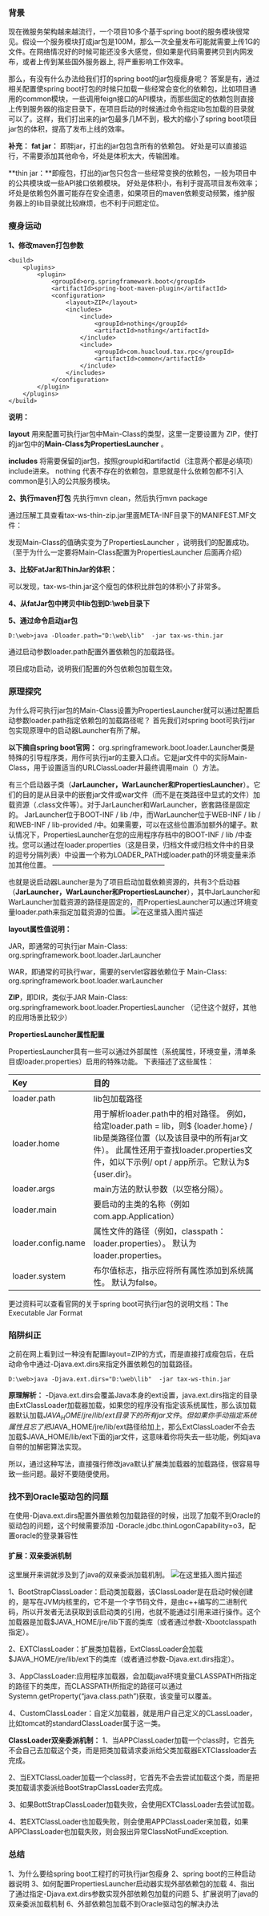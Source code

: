 ### 背景

现在微服务架构越来越流行，一个项目10多个基于spring boot的服务模块很常见。假设一个服务模块打成jar包是100M，那么一次全量发布可能就需要上传1G的文件。在网络情况好的时候可能还没多大感觉，但如果是代码需要拷贝到内网发布，或者上传到某些国外服务器上, 将严重影响工作效率。

那么，有没有什么办法给我们打的spring boot的jar包瘦瘦身呢？
答案是有，通过相关配置使spring boot打包的时候只加载一些经常会变化的依赖包，比如项目通用的common模块，一些调用feign接口的API模块，而那些固定的依赖包则直接上传到服务器的指定目录下，在项目启动的时候通过命令指定lib包加载的目录就可以了。这样，我们打出来的jar包最多几M不到，极大的缩小了spring boot项目jar包的体积，提高了发布上线的效率。

**补充：**
**fat jar：** 即胖jar，打出的jar包包含所有的依赖包。
好处是可以直接运行，不需要添加其他命令，坏处是体积太大，传输困难。

**thin jar：**即瘦包，打出的jar包只包含一些经常变换的依赖包，一般为项目中的公共模块或一些API接口依赖模块。
好处是体积小，有利于提高项目发布效率；
坏处是依赖包外置可能存在安全遗患，如果项目的maven依赖变动频繁，维护服务器上的lib目录就比较麻烦，也不利于问题定位。

### 瘦身运动

**1、修改maven打包参数**

```
<build>
    <plugins>
        <plugin>
            <groupId>org.springframework.boot</groupId>
            <artifactId>spring-boot-maven-plugin</artifactId>
            <configuration>
                <layout>ZIP</layout>
                <includes>
                    <include>
                        <groupId>nothing</groupId>
                        <artifactId>nothing</artifactId>
                    </include>
                    <include>
                        <groupId>com.huacloud.tax.rpc</groupId>
                        <artifactId>common</artifactId>
                    </include>
                </includes>
            </configuration>
        </plugin>
    </plugins>
</build>
```

**说明：**

**layout**
用来配置可执行jar包中Main-Class的类型，这里一定要设置为 ZIP，使打的jar包中的**Main-Class为PropertiesLauncher** 。

**includes**
将需要保留的jar包，按照groupId和artifactId（注意两个都是必填项）include进来。
nothing 代表不存在的依赖包，意思就是什么依赖包都不引入
common是引入的公共服务模块。

**2、执行maven打包**
先执行mvn clean，然后执行mvn package

通过压解工具查看tax-ws-thin-zip.jar里面META-INF目录下的MANIFEST.MF文件：

发现Main-Class的值确实变为了PropertiesLauncher ，说明我们的配置成功。
（至于为什么一定要将Main-Class配置为PropertiesLauncher 后面再介绍）

**3、比较FatJar和ThinJar的体积：**

可以发现，tax-ws-thin.jar这个瘦包的体积比胖包的体积小了非常多。

**4、从fatJar包中拷贝中lib包到D:\web目录下**

**5、通过命令启动jar包**

```
D:\web>java -Dloader.path="D:\web\lib"  -jar tax-ws-thin.jar
```

通过启动参数loader.path配置外置依赖包的加载路径。

项目成功启动，说明我们配置的外包依赖包加载生效。

### 原理探究

为什么将可执行jar包的Main-Class设置为PropertiesLauncher就可以通过配置启动参数loader.path指定依赖包的加载路径呢？
首先我们对spring boot可执行jar包实现原理中的启动器Launcher有所了解。

**以下摘自spring boot官网：**
org.springframework.boot.loader.Launcher类是特殊的引导程序类，用作可执行jar的主要入口点。它是jar文件中的实际Main-Class，用于设置适当的URLClassLoader并最终调用main（）方法。

有三个启动器子类（**JarLauncher，WarLauncher和PropertiesLauncher**）。它们的目的是从目录中的嵌套jar文件或war文件（而不是在类路径中显式的文件）加载资源（.class文件等）。对于JarLauncher和WarLauncher，嵌套路径是固定的。 JarLauncher位于BOOT-INF / lib /中，而WarLauncher位于WEB-INF / lib /和WEB-INF / lib-provided /中。如果需要，可以在这些位置添加额外的罐子。默认情况下，PropertiesLauncher在您的应用程序存档中的BOOT-INF / lib /中查找。您可以通过在loader.properties（这是目录，归档文件或归档文件中的目录的逗号分隔列表）中设置一个称为LOADER_PATH或loader.path的环境变量来添加其他位置。
————————————————

也就是说启动器Launcher是为了项目启动加载依赖资源的，共有3个启动器（**JarLauncher，WarLauncher和PropertiesLauncher**），其中JarLauncher和WarLauncher加载资源的路径是固定的，而PropertiesLauncher可以通过环境变量loader.path来指定加载资源的位置。
![在这里插入图片描述](https://i2.wp.com/img-blog.csdnimg.cn/20200531001157375.png?x-oss-process=image/watermark,type_ZmFuZ3poZW5naGVpdGk,shadow_10,text_aHR0cHM6Ly9ibG9nLmNzZG4ubmV0L3cxMDE0MDc0Nzk0,size_16,color_FFFFFF,t_70)

**layout属性值说明：**

JAR，即通常的可执行jar
Main-Class: org.springframework.boot.loader.JarLauncher

WAR，即通常的可执行war，需要的servlet容器依赖位于
Main-Class: org.springframework.boot.loader.warLauncher

**ZIP**，即DIR，类似于JAR
Main-Class: org.springframework.boot.loader.PropertiesLauncher
（记住这个就好，其他的应用场景比较少）

**PropertiesLauncher属性配置**

PropertiesLauncher具有一些可以通过外部属性（系统属性，环境变量，清单条目或loader.properties）启用的特殊功能。 下表描述了这些属性：

| Key                | 目的                                                         |
| :----------------- | :----------------------------------------------------------- |
| loader.path        | lib包加载路径                                                |
| loader.home        | 用于解析loader.path中的相对路径。 例如，给定loader.path = lib，则$ {loader.home} / lib是类路径位置（以及该目录中的所有jar文件）。 此属性还用于查找loader.properties文件，如以下示例/ opt / app所示。它默认为$ {user.dir}。 |
| loader.args        | main方法的默认参数（以空格分隔）。                           |
| loader.main        | 要启动的主类的名称（例如com.app.Application）                |
| loader.config.name | 属性文件的路径（例如，classpath：loader.properties）。 默认为loader.properties。 |
| loader.system      | 布尔值标志，指示应将所有属性添加到系统属性。 默认为false。   |

更过资料可以查看官网的关于spring boot可执行jar包的说明文档：The Executable Jar Format

### 陷阱纠正

之前在网上看到过一种没有配置layout=ZIP的方式，而是直接打成瘦包后，在启动命令中通过-Djava.ext.dirs来指定外置依赖包的加载路径。

```
D:\web>java -Djava.ext.dirs="D:\web\lib"  -jar tax-ws-thin.jar
```

**原理解析：**
-Djava.ext.dirs会覆盖Java本身的ext设置，java.ext.dirs指定的目录由ExtClassLoader加载器加载，如果您的程序没有指定该系统属性，那么该加载器默认加载$JAVA_HOME/jre/lib/ext目录下的所有jar文件。但如果你手动指定系统属性且忘了把$JAVA_HOME/jre/lib/ext路径给加上，那么ExtClassLoader不会去加载$JAVA_HOME/lib/ext下面的jar文件，这意味着你将失去一些功能，例如java自带的加解密算法实现。

所以，通过这种写法，直接强行修改java默认扩展类加载器的加载路径，很容易导致一些问题。最好不要随便使用。

### 找不到Oracle驱动包的问题

在使用-Djava.ext.dirs配置外置依赖包加载路径的时候，出现了加载不到Oracle的驱动包的问题，这个时候需要添加
-Doracle.jdbc.thinLogonCapability=o3，配置oracle的登录兼容性

#### 扩展：双亲委派机制

这里展开来讲就涉及到了java的双亲委派加载机制。
![在这里插入图片描述](https://i2.wp.com/img-blog.csdnimg.cn/20200531002923598.png?x-oss-process=image/watermark,type_ZmFuZ3poZW5naGVpdGk,shadow_10,text_aHR0cHM6Ly9ibG9nLmNzZG4ubmV0L3cxMDE0MDc0Nzk0,size_16,color_FFFFFF,t_70)

1、BootStrapClassLoader：启动类加载器，该ClassLoader是在启动时候创建的，是写在JVM内核里的，它不是一个字节码文件，是由c++编写的二进制代码，所以开发者无法获取到该启动类的引用，也就不能通过引用来进行操作。这个加载器是加载$JAVA_HOME/jre/lib下面的类库（或者通过参数-Xbootclasspath指定）。

2、EXTClassLoader：扩展类加载器，ExtClassLoader会加载 $JAVA_HOME/jre/lib/ext下的类库（或者通过参数-Djava.ext.dirs指定）。

3、AppClassLoader:应用程序加载器，会加载java环境变量CLASSPATH所指定的路径下的类库，而CLASSPATH所指定的路径可以通过Systemn.getProperty(“java.class.path”)获取，该变量可以覆盖。

4、CustomClassLoader：自定义加载器，就是用户自己定义的CLassLoader，比如tomcat的standardClassLoader属于这一类。

**ClassLoader双亲委派机制：**
1、当APPClassLoader加载一个class时，它首先不会自己去加载这个类，而是把类加载请求委派给父类加载器EXTClassloader去完成。

2、当EXTClassLoader加载一个class时，它首先不会去尝试加载这个类，而是把类加载请求委派给BootStrapClassLoader去完成。

3、如果BottStrapClassLoader加载失败，会使用EXTClassLoader去尝试加载。

4、若EXTClassLoader也加载失败，则会使用APPClassLoader来加载，如果APPClassLoader也加载失败，则会报出异常ClassNotFundException.

### 总结

1、为什么要给spring boot工程打的可执行jar包瘦身
2、spring boot的三种启动器说明
3、如何配置PropertiesLauncher启动器实现外部依赖包的加载
4、指出了通过指定-Djava.ext.dirs参数实现外部依赖包加载的问题
5、扩展说明了java的双亲委派加载机制
6、外部依赖包加载不到Oracle驱动包的解决办法